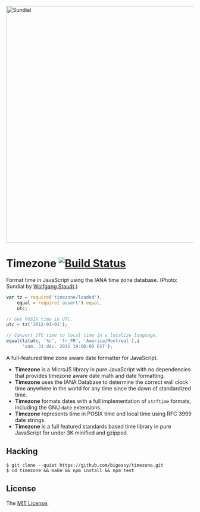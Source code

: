 <a href="http://www.flickr.com/photos/wolfgangstaudt/3553572933/" title="Sundial by Wolfgang Staudt, on Flickr"><img src="http://farm4.staticflickr.com/3605/3553572933_5d30ced3e7_b.jpg"
width="850" height="635" alt="Sundial"></a>

# Timezone [![Build Status](https://secure.travis-ci.org/bigeasy/timezone.png?branch=master)](http://travis-ci.org/bigeasy/timezone)

Format time in JavaScript using the IANA time zone database. (Photo: Sundial by
[Wolfgang Staudt](http://www.flickr.com/people/wolfgangstaudt/).)

```javascript
var tz = require('timezone/loaded'),
    equal = require('assert').equal,
    utc;

// Get POSIX time in UTC.
utc = tz('2012-01-01');

// Convert UTC time to local time in a localize language.
equal(tz(utc, '%c', 'fr_FR', 'America/Montreal'),i
      'sam. 31 déc. 2011 19:00:00 EST');
```

A full-featured time zone aware date formatter for JavaScript.

 * **Timezone** is a MicroJS library in pure JavaScript with no dependencies
   that provides timezone aware date math and date formatting.
 * **Timezone** uses the IANA Database to determine the correct wall clock time
   anywhere in the world for any time since the dawn of standardized time.
 * **Timezone** formats dates with a full implementation of `strftime` formats,
   including the GNU `date` extensions.
 * **Timezone** represents time in POSIX time and local time using RFC 3999 date
   strings.
 * **Timezone** is a full featured standards based time library in pure
   JavaScript for under 3K minified and gzipped.

## Hacking

```console
$ git clone --quiet https://github.com/bigeasy/timezone.git
$ cd timezone && make && npm install && npm test
```

## License

The [MIT License](https://raw.github.com/bigeasy/timezone/master/LICENSE).
